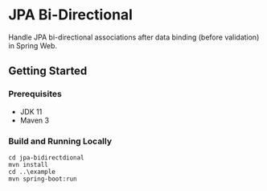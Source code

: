 # JPA Bi-Directional

Handle JPA bi-directional associations after data binding (before validation) in Spring Web.

## Getting Started

### Prerequisites

- JDK 11
- Maven 3

### Build and Running Locally

```
cd jpa-bidirectdional
mvn install
cd ..\example
mvn spring-boot:run
```
